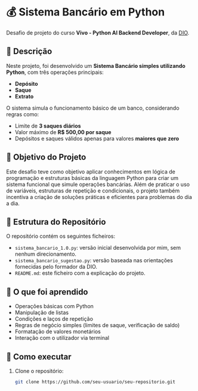 # 💰 Sistema Bancário em Python

Desafio de projeto do curso **Vivo - Python AI Backend Developer**, da [DIO](https://www.dio.me/).

## 📌 Descrição

Neste projeto, foi desenvolvido um **Sistema Bancário simples utilizando Python**, com três operações principais:

- **Depósito**
- **Saque**
- **Extrato**

O sistema simula o funcionamento básico de um banco, considerando regras como:

- Limite de **3 saques diários**
- Valor máximo de **R$ 500,00 por saque**
- Depósitos e saques válidos apenas para valores **maiores que zero**

## 🎯 Objetivo do Projeto

Este desafio teve como objetivo aplicar conhecimentos em lógica de programação e estruturas básicas da linguagem Python para criar um sistema funcional que simule operações bancárias. Além de praticar o uso de variáveis, estruturas de repetição e condicionais, o projeto também incentiva a criação de soluções práticas e eficientes para problemas do dia a dia.

## 📂 Estrutura do Repositório

O repositório contém os seguintes ficheiros:

- `sistema_bancario_1.0.py`: versão inicial desenvolvida por mim, sem nenhum direcionamento.
- `sistema_bancario_sugestao.py`: versão baseada nas orientações fornecidas pelo formador da DIO.
- `README.md`: este ficheiro com a explicação do projeto.

## 🧠 O que foi aprendido

- Operações básicas com Python
- Manipulação de listas
- Condições e laços de repetição
- Regras de negócio simples (limites de saque, verificação de saldo)
- Formatação de valores monetários
- Interação com o utilizador via terminal

## 🚀 Como executar

1. Clone o repositório:
   ```bash
   git clone https://github.com/seu-usuario/seu-repositorio.git
